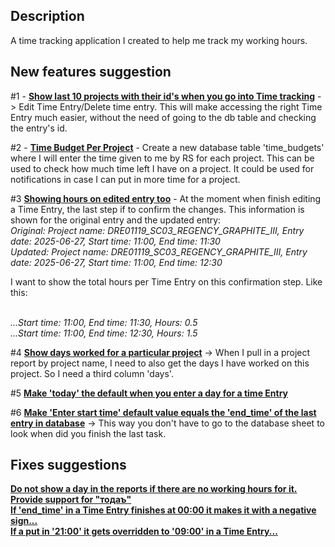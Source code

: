 ## Description

A time tracking application I created to help me track my working hours. 

## New features suggestion

#1 - <u>__Show last 10 projects with their id's when you go into Time tracking__</u> -> Edit Time Entry/Delete time entry.
This will make accessing the right Time Entry much easier, without the need of going to the db table and checking 
the entry's id.<br>

#2 - <u>__Time Budget Per Project__</u> - Create a new database table 'time_budgets' where I will enter the time given to me
by RS for each project. This can be used to check how much time left I have on a project. It could be used for notifications 
in case I can put in more time for a project.<br>

#3 <u>__Showing hours on edited entry too__</u> - At the moment when finish editing a Time Entry, the last step if to confirm 
the changes. This information is shown for the original entry and the updated entry:
<br>*Original: Project name: DRE01119_SC03_REGENCY_GRAPHITE_III, Entry date: 2025-06-27, Start time: 11:00, End time: 11:30*
<br>*Updated: Project name: DRE01119_SC03_REGENCY_GRAPHITE_III, Entry date: 2025-06-27, Start time: 11:00, End time: 12:30*
<br>

I want to show the total hours per Time Entry on this confirmation step. Like this:

<br>*...Start time: 11:00, End time: 11:30, Hours: 0.5*
<br>*...Start time: 11:00, End time: 12:30, Hours: 1.5*
<br>

#4 <u>__Show days worked for a particular project__</u> -> When I pull in a project report by project name, I need to also
get the days I have worked on this project. So I need a third column 'days'.

#5 <u>__Make 'today' the default when you enter a day for a time Entry__</u>

#6 <u>__Make 'Enter start time' default value equals the 'end_time' of the last entry in database__</u> -> This way you don't have to
go to the database sheet to look when did you finish the last task.

## Fixes suggestions

<u>__Do not show a day in the reports if there are no working hours for it.__</u><br>
<u>__Provide support for "тодаъ"__</u><br>
<u>__If 'end_time' in a Time Entry finishes at 00:00 it makes it with a negative sign...__</u><br>
<u>__If a put in '21:00' it gets overridden to '09:00' in a Time Entry...__</u><br>